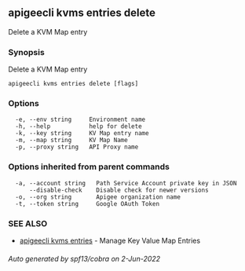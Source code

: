## apigeecli kvms entries delete

Delete a KVM Map entry

### Synopsis

Delete a KVM Map entry

```
apigeecli kvms entries delete [flags]
```

### Options

```
  -e, --env string     Environment name
  -h, --help           help for delete
  -k, --key string     KV Map entry name
  -m, --map string     KV Map Name
  -p, --proxy string   API Proxy name
```

### Options inherited from parent commands

```
  -a, --account string   Path Service Account private key in JSON
      --disable-check    Disable check for newer versions
  -o, --org string       Apigee organization name
  -t, --token string     Google OAuth Token
```

### SEE ALSO

* [apigeecli kvms entries](apigeecli_kvms_entries.md)	 - Manage Key Value Map Entries

###### Auto generated by spf13/cobra on 2-Jun-2022
